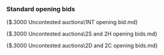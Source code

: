 ### <a name="Standard_opening_bids"> Standard opening bids

{$.3000 Uncontested auctions\1NT opening bid.md}

{$.3000 Uncontested auctions\2S and 2H opening bids.md}

{$.3000 Uncontested auctions\2D and 2C opening bids.md}
